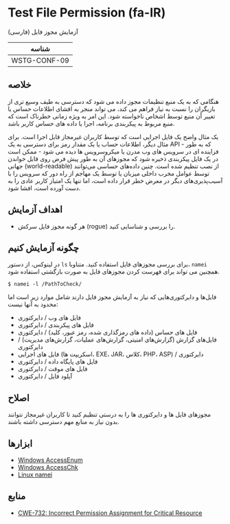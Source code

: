 # Test File Permission (fa-IR)

آزمایش مجوز فایل (فارسی)

|شناسه          |
|------------|
|WSTG-CONF-09|

## خلاصه

هنگامی که به یک منبع تنظیمات مجوز داده می شود که دسترسی به طیف وسیع تری از بازیگران را نسبت به نیاز فراهم می کند، می تواند منجر به افشای اطلاعات حساس یا تغییر آن منبع توسط اشخاص ناخواسته شود. این امر به ویژه زمانی خطرناک است که منبع مربوط به پیکربندی برنامه، اجرا یا داده های حساس کاربر باشد.

یک مثال واضح یک فایل اجرایی است که توسط کاربران غیرمجاز قابل اجرا است. برای مثال دیگر، اطلاعات حساب یا یک مقدار رمز برای دسترسی به یک API - که به طور فزاینده ای در سرویس های وب مدرن یا میکروسرویس ها دیده می شود - ممکن است در یک فایل پیکربندی ذخیره شود که مجوزهای آن به طور پیش فرض روی قابل خواندن جهانی (world-readable) از نصب تنظیم شده است. چنین داده‌های حساسی می‌توانند توسط عوامل مخرب داخلی میزبان یا توسط یک مهاجم از راه دور که سرویس را با آسیب‌پذیری‌های دیگر در معرض خطر قرار داده است، اما تنها یک امتیاز کاربر عادی را به دست آورده است، افشا شود.

## اهداف آزمایش

- هر گونه مجوز فایل سرکش (rogue) را بررسی و شناسایی کنید.

## چگونه آزمایش کنیم

در لینوکس، از دستور `ls` برای بررسی مجوزهای فایل استفاده کنید. متناوبا، `namei` همچنین می تواند برای فهرست کردن مجوزهای فایل به صورت بازگشتی استفاده شود.

`$ namei -l /PathToCheck/`

فایل‌ها و دایرکتوری‌هایی که نیاز به آزمایش مجوز فایل دارند شامل موارد زیر است اما محدود به آنها نیست:

- فایل های وب / دایرکتوری
- فایل های پیکربندی / دایرکتوری
- فایل های حساس (داده های رمزگذاری شده، رمز عبور، کلید) / دایرکتوری
- فایل‌های گزارش (گزارش‌های امنیتی، گزارش‌های عملیات، گزارش‌های مدیریت) / دایرکتوری
- فایل های اجرایی (اسکریپت ها، EXE، JAR، کلاس، PHP، ASP) / دایرکتوری
- فایل های پایگاه داده / دایرکتوری
- فایل های موقت / دایرکتوری
- آپلود فایل / دایرکتوری

## اصلاح

مجوزهای فایل ها و دایرکتوری ها را به درستی تنظیم کنید تا کاربران غیرمجاز نتوانند بدون نیاز به منابع مهم دسترسی داشته باشند.

## ابزارها

- [Windows AccessEnum](https://technet.microsoft.com/en-us/sysinternals/accessenum)
- [Windows AccessChk](https://technet.microsoft.com/en-us/sysinternals/accesschk)
- [Linux namei](https://linux.die.net/man/1/namei)

## منابع

- [CWE-732: Incorrect Permission Assignment for Critical Resource](https://cwe.mitre.org/data/definitions/732.html)
